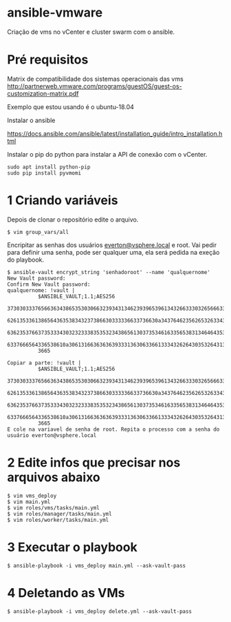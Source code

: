 # ansible-vmware

Criação de vms no vCenter e cluster swarm com o ansible.

# Pré requisitos
Matrix de compatibilidade dos sistemas operacionais das vms
http://partnerweb.vmware.com/programs/guestOS/guest-os-customization-matrix.pdf

Exemplo que estou usando é o ubuntu-18.04

Instalar o ansible

https://docs.ansible.com/ansible/latest/installation_guide/intro_installation.html

Instalar o pip do python para instalar a API de conexão com o vCenter.

```
sudo apt install python-pip
sudo pip install pyvmomi
```
# 1 Criando variáveis

Depois de clonar o repositório edite o arquivo.
```
$ vim group_vars/all
```
Encripitar as senhas dos usuários everton@vsphere.local e root. Vai pedir para definir uma senha, pode ser qualquer uma, ela será pedida na exeção do playbook.
```
$ ansible-vault encrypt_string 'senhadoroot' --name 'qualquernome'
New Vault password: 
Confirm New Vault password: 
qualquernome: !vault |
          $ANSIBLE_VAULT;1.1;AES256
          37303033376566363438653530306632393431346239396539613432663330326566633132666137
          6261353361386564363538343237386630333336633736630a343764623562653263343239636239
          63623537663735333430323233383535323438656130373534616335653831346464353539656461
          6337666564336538610a306131663636363933313630633661333432626430353264313866316266
          3665

Copiar a parte: !vault |
          $ANSIBLE_VAULT;1.1;AES256
          37303033376566363438653530306632393431346239396539613432663330326566633132666137
          6261353361386564363538343237386630333336633736630a343764623562653263343239636239
          63623537663735333430323233383535323438656130373534616335653831346464353539656461
          6337666564336538610a306131663636363933313630633661333432626430353264313866316266
          3665
E cole na variavel de senha de root. Repita o processo com a senha do usuário everton@vsphere.local
```

# 2 Edite infos que precisar nos arquivos abaixo

```
$ vim vms_deploy
$ vim main.yml
$ vim roles/vms/tasks/main.yml
$ vim roles/manager/tasks/main.yml
$ vim roles/worker/tasks/main.yml
```

# 3 Executar o playbook
```
$ ansible-playbook -i vms_deploy main.yml --ask-vault-pass
```

# 4 Deletando as VMs
```
$ ansible-playbook -i vms_deploy delete.yml --ask-vault-pass
```